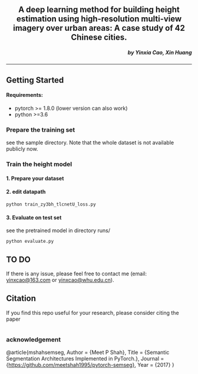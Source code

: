 <h2 align="center">A deep learning method for building height estimation using high-resolution multi-view imagery over urban areas: A case study of 42 Chinese cities.</h2>



<h5 align="right">by Yinxia Cao, Xin Huang </h5>

---------------------


## Getting Started

#### Requirements:
- pytorch >= 1.8.0 (lower version can also work)
- python >=3.6

### Prepare the training set

see the sample directory. Note that the whole dataset is not available publicly now.

### Train the height model
#### 1. Prepare your dataset
#### 2. edit datapath
```
python train_zy3bh_tlcnetU_loss.py
```

#### 3. Evaluate on test set
see the pretrained model in directory runs/
```
python evaluate.py
```

## TO DO




If there is any issue, please feel free to contact me (email: yinxcao@163.com or yinxcao@whu.edu.cn).
## Citation

If you find this repo useful for your research, please consider citing the paper
```

```
### acknowledgement
@article{mshahsemseg,
    Author = {Meet P Shah},
    Title = {Semantic Segmentation Architectures Implemented in PyTorch.},
    Journal = {https://github.com/meetshah1995/pytorch-semseg},
    Year = {2017}
}

